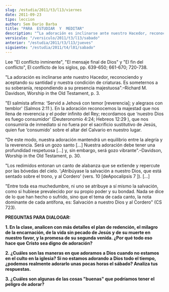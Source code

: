 ```yaml
---
slug: /estudia/2011/t3/l13/viernes
date: 2011-09-23
tipo: leccion
author: Sem Dario Barba
title: "PARA  ESTUDIAR  Y  MEDITAR"
description: "“La adoración es inclinarse ante nuestro Hacedor, reconociendo y aceptando su  santidad y nuestra condición de criaturas. Es someternos a su soberanía,  respondiendo a su presencia majestuosa”."
versiculo: "/versiculo/2011/t3/l13/sabado"
anterior: "/estudia/2011/t3/l13/jueves"
siguiente: "/estudia/2011/t4/l01/sabado"
---
```


Lee "El conflicto inminente", "El mensaje final de Dios" y "El fin del conflicto", El conflicto de los siglos, pp. 639-650; 661-670; 720-738.

"La adoración es inclinarse ante nuestro Hacedor, reconociendo y aceptando su santidad y nuestra condición de criaturas. Es someternos a su soberanía, respondiendo a su presencia majestuosa".–Richard M. Davidson, Worship in the Old Testament, p. 3.

"El salmista afirma: ‘Servid a Jehová con temor [reverencia]; y alegraos con temblor' (Salmos 2:11 ). En la adoración reconocemos la majestad que nos llena de reverencia y el poder infinito del Rey; recordamos que ‘nuestro Dios es fuego consumidor' (Deuteronomio 4:24; Hebreos 12:29 ), que nos consumiría de inmediato si no fuera por el sacrificio sustitutivo de Jesús, quien fue ‘consumido' sobre el altar del Calvario en nuestro lugar.

"De este modo, nuestra adoración mantendrá un equilibrio entre la alegría y la reverencia. Será un gozo santo [...] Nuestra adoración debe tener una profundidad respetuosa [...] y, sin embargo, será gozo vibrante".–Davidson, Worship in the Old Testament, p. 30.

"Los redimidos entonan un canto de alabanza que se extiende y repercute por las bóvedas del cielo. ‘¡Atribúyase la salvación a nuestro Dios, que está sentado sobre el trono, y al Cordero' (vers. 10 [deApocalipsis 7 ]). [...]

"Entre toda esa muchedumbre, ni uno se atribuye a sí mismo la salvación, como si hubiese prevalecido por su propio poder y su bondad. Nada se dice de lo que han hecho o sufrido, sino que el tema de cada canto, la nota dominante de cada antífona, es: Salvación a nuestro Dios y al Cordero" (CS 723).

**PREGUNTAS PARA DIALOGAR:**

**1\. En la clase, analicen con más detalles el plan de redención, el milagro de la encarnación, de la vida sin pecado de Jesús y de su muerte en nuestro favor, y la promesa de su segunda venida. ¿Por qué todo eso hace que Cristo sea digno de adoración?**

**2\. ¿Cuáles son las maneras en que adoramos a Dios cuando no estamos en el culto en la iglesia? Si no estamos adorando a Dios todo el tiempo, ¿podemos realmente adorarlo unas pocas horas el sábado? Analiza tus respuestas.**

**3\. ¿Cuáles son algunas de las cosas "buenas" que podríamos tener el peligro de adorar?**

